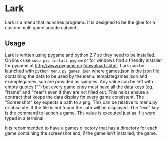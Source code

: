 # Lark
Lark is a menu that launches programs. It is designed to be the glue for a custom multi game arcade cabinet. 

## Usage
Lark is written using pygame and python 2.7 so they need to be installed. On linux use `sudo pip install pygame` or for windows find a friendly installer for pygame at http://www.pygame.org/download.shtml. Lark can be launched with `python menu.py games.json` where games.json is the json file containing the data to be used by the menu. templategames.json and examplegames.json are provided as samples. Any value can be left with empty quotes ("") but every game entry must have all the data keys (eg. "Name" and "Year") even if they are not filled out. This helps ensure a contract that keeps the data display for every game consistent. The "Screenshot" key expects a path to a png. This can be relative to menu.py or absolute. If the file is not found the path will be displayed. The "exe" key is the command to launch a game. The value is executed just as if it were typed in a terminal. 

It is recommended to have a games directory that has a directory for each game containing the screenshot and, if the game isn't installed, the game.
